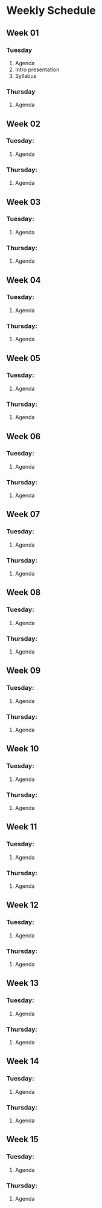 # Weekly Schedule

## Week 01

### Tuesday

1. Agenda
2. Intro presentation
3. Syllabus

### Thursday

1. Agenda

## Week 02

### Tuesday:

1. Agenda

### Thursday:

1. Agenda

## Week 03

### Tuesday:

1. Agenda

### Thursday:

1. Agenda

## Week 04

### Tuesday:

1. Agenda

### Thursday:

1. Agenda

## Week 05

### Tuesday:

1. Agenda

### Thursday:

1. Agenda

## Week 06

### Tuesday:

1. Agenda

### Thursday:

1. Agenda

## Week 07

### Tuesday:

1. Agenda

### Thursday:

1. Agenda

## Week 08

### Tuesday:

1. Agenda

### Thursday:

1. Agenda

## Week 09

### Tuesday:

1. Agenda

### Thursday:

1. Agenda

## Week 10

### Tuesday:

1. Agenda

### Thursday:

1. Agenda

## Week 11

### Tuesday:

1. Agenda

### Thursday:

1. Agenda

## Week 12

### Tuesday:

1. Agenda

### Thursday:

1. Agenda

## Week 13

### Tuesday:

1. Agenda

### Thursday:

1. Agenda

## Week 14

### Tuesday:

1. Agenda

### Thursday:

1. Agenda

## Week 15

### Tuesday:

1. Agenda

### Thursday:

1. Agenda



